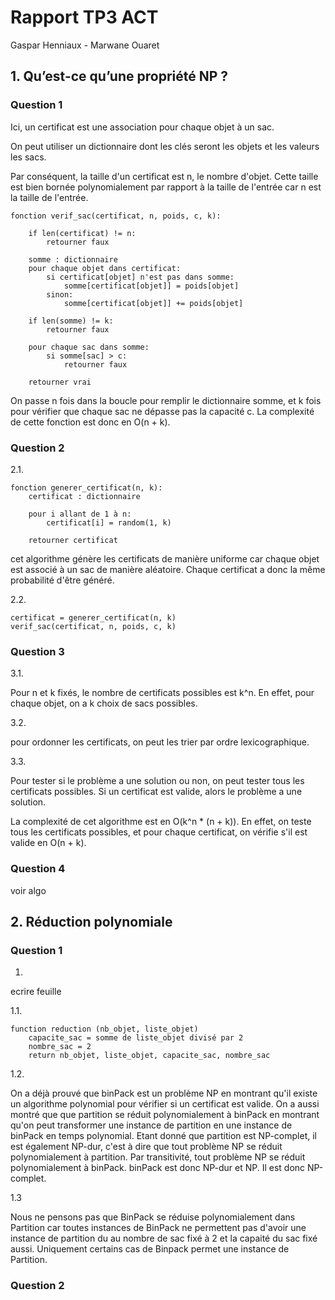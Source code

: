 # Rapport TP3 ACT

Gaspar Henniaux - Marwane Ouaret

## 1. Qu’est-ce qu’une propriété NP ?

### Question 1

Ici, un certificat est une association pour chaque objet à un sac.

On peut utiliser un dictionnaire dont les clés seront les objets et les valeurs les sacs.

Par conséquent, la taille d'un certificat est n, le nombre d'objet. Cette taille est bien bornée polynomialement par rapport à la taille de l'entrée car n est la taille de l'entrée.

```
fonction verif_sac(certificat, n, poids, c, k):

    if len(certificat) != n:
        retourner faux

    somme : dictionnaire
    pour chaque objet dans certificat:
        si certificat[objet] n'est pas dans somme:
            somme[certificat[objet]] = poids[objet]
        sinon:
            somme[certificat[objet]] += poids[objet]

    if len(somme) != k:
        retourner faux

    pour chaque sac dans somme:
        si somme[sac] > c:
            retourner faux

    retourner vrai
```

On passe n fois dans la boucle pour remplir le dictionnaire somme, et k fois pour vérifier que chaque sac ne dépasse pas la capacité c. La complexité de cette fonction est donc en O(n + k).

### Question 2

2.1.

```
fonction generer_certificat(n, k):
    certificat : dictionnaire

    pour i allant de 1 à n:
        certificat[i] = random(1, k)

    retourner certificat
```

cet algorithme génère les certificats de manière uniforme car chaque objet est associé à un sac de manière aléatoire. Chaque certificat a donc la même probabilité d'être généré.

2.2.

```
certificat = generer_certificat(n, k)
verif_sac(certificat, n, poids, c, k)
```

### Question 3

3.1.

Pour n et k fixés, le nombre de certificats possibles est k^n. En effet, pour chaque objet, on a k choix de sacs possibles.

3.2.

pour ordonner les certificats, on peut les trier par ordre lexicographique.

3.3.

Pour tester si le problème a une solution ou non, on peut tester tous les certificats possibles. Si un certificat est valide, alors le problème a une solution.

La complexité de cet algorithme est en O(k^n * (n + k)). En effet, on teste tous les certificats possibles, et pour chaque certificat, on vérifie s'il est valide en O(n + k).

### Question 4

voir algo

## 2. Réduction polynomiale

### Question 1

1.

ecrire feuille

1.1.

```
function reduction (nb_objet, liste_objet)
    capacite_sac = somme de liste_objet divisé par 2
    nombre_sac = 2
    return nb_objet, liste_objet, capacite_sac, nombre_sac
```
1.2.

On a déjà prouvé que binPack est un problème NP en montrant qu'il existe un algorithme polynomial pour vérifier si un certificat est valide. On a aussi montré que que partition se réduit polynomialement à binPack en montrant qu'on peut transformer une instance de partition en une instance de binPack en temps polynomial. Etant donné que partition est NP-complet, il est également NP-dur, c'est à dire que tout problème NP se réduit polynomialement à partition. Par transitivité, tout problème NP se réduit polynomialement à binPack. binPack est donc NP-dur et NP. Il est donc NP-complet.

1.3

Nous ne pensons pas que BinPack se réduise polynomialement dans Partition  car toutes instances de BinPack ne permettent pas d'avoir une instance de partition du au nombre de sac fixé à 2 et la capaité du sac fixé aussi. Uniquement certains cas de Binpack permet une instance de Partition.

### Question 2

